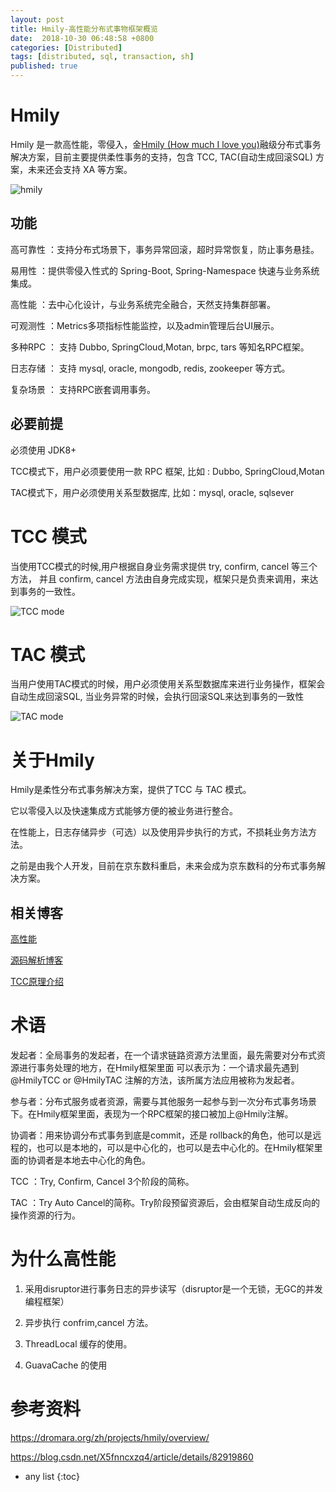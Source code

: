 ```yaml
---
layout: post
title: Hmily-高性能分布式事物框架概览
date:  2018-10-30 06:48:58 +0800
categories: [Distributed]
tags: [distributed, sql, transaction, sh]
published: true
---
```


# Hmily


Hmily 是一款高性能，零侵入，金[Hmily (How much I love you)](https://github.com/dromara/hmily)融级分布式事务解决方案，目前主要提供柔性事务的支持，包含 TCC, TAC(自动生成回滚SQL) 方案，未来还会支持 XA 等方案。

![hmily](https://dromara.org/img/architecture/hmily-framework.png)

## 功能

高可靠性 ：支持分布式场景下，事务异常回滚，超时异常恢复，防止事务悬挂。

易用性 ：提供零侵入性式的 Spring-Boot, Spring-Namespace 快速与业务系统集成。

高性能 ：去中心化设计，与业务系统完全融合，天然支持集群部署。

可观测性 ：Metrics多项指标性能监控，以及admin管理后台UI展示。

多种RPC ： 支持 Dubbo, SpringCloud,Motan, brpc, tars 等知名RPC框架。

日志存储 ： 支持 mysql, oracle, mongodb, redis, zookeeper 等方式。

复杂场景 ： 支持RPC嵌套调用事务。

## 必要前提

必须使用 JDK8+

TCC模式下，用户必须要使用一款 RPC 框架, 比如 : Dubbo, SpringCloud,Motan

TAC模式下，用户必须使用关系型数据库, 比如：mysql, oracle, sqlsever

# TCC 模式

当使用TCC模式的时候,用户根据自身业务需求提供 try, confirm, cancel 等三个方法， 并且 confirm, cancel 方法由自身完成实现，框架只是负责来调用，来达到事务的一致性。

![TCC mode](https://yu199195.github.io/images/hmily/hmily-tcc.png)

# TAC 模式

当用户使用TAC模式的时候，用户必须使用关系型数据库来进行业务操作，框架会自动生成回滚SQL, 当业务异常的时候，会执行回滚SQL来达到事务的一致性

![TAC mode](https://yu199195.github.io/images/hmily/hmily-tac.png)

# 关于Hmily

Hmily是柔性分布式事务解决方案，提供了TCC 与 TAC 模式。

它以零侵入以及快速集成方式能够方便的被业务进行整合。

在性能上，日志存储异步（可选）以及使用异步执行的方式，不损耗业务方法方法。

之前是由我个人开发，目前在京东数科重启，未来会成为京东数科的分布式事务解决方案。

## 相关博客
  
[高性能](https://mp.weixin.qq.com/s/Eh9CKTU0nwLZ1rl3xmaZGA)
  
[源码解析博客](https://yu199195.github.io/categories/hmily-tcc/)

[TCC原理介绍](https://github.com/yu199195/hmily/wiki/Theory)

# 术语

发起者：全局事务的发起者，在一个请求链路资源方法里面，最先需要对分布式资源进行事务处理的地方，在Hmily框架里面 可以表示为：一个请求最先遇到 @HmilyTCC or @HmilyTAC 注解的方法，该所属方法应用被称为发起者。

参与者：分布式服务或者资源，需要与其他服务一起参与到一次分布式事务场景下。在Hmily框架里面，表现为一个RPC框架的接口被加上@Hmily注解。

协调者：用来协调分布式事务到底是commit，还是 rollback的角色，他可以是远程的，也可以是本地的，可以是中心化的，也可以是去中心化的。在Hmily框架里面的协调者是本地去中心化的角色。

TCC ：Try, Confirm, Cancel 3个阶段的简称。

TAC ：Try Auto Cancel的简称。Try阶段预留资源后，会由框架自动生成反向的操作资源的行为。

# 为什么高性能

1. 采用disruptor进行事务日志的异步读写（disruptor是一个无锁，无GC的并发编程框架）

2. 异步执行 confrim,cancel 方法。

3. ThreadLocal 缓存的使用。 

4. GuavaCache 的使用

# 参考资料

https://dromara.org/zh/projects/hmily/overview/

https://blog.csdn.net/X5fnncxzq4/article/details/82919860

* any list
{:toc}